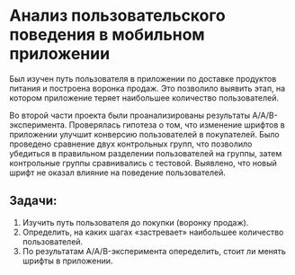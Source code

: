 # Анализ пользовательского поведения в мобильном приложении

Был изучен путь пользователя в приложении по доставке продуктов питания и построена воронка продаж. Это позволило выявить этап, на котором приложение теряет наибольшее количество пользователей.

Во второй части проекта были проанализированы результаты A/A/B-эксперимента. Проверялась гипотеза о том, что изменение шрифтов в приложении улучшит конверсию пользователей в покупателей. Было проведено сравнение двух контрольных групп, что позволило убедиться в правильном разделении пользователей на группы, затем контрольные группы сравнивались с тестовой. Выявлено, что новый шрифт не оказал влияние на поведение пользователей.

## Задачи:

1. Изучить путь пользователя до покупки (воронку продаж).
2. Определить, на каких шагах «застревает» наибольшее количество пользователей.
3. По результатам A/A/B-эксперимента опеределить, стоит ли менять шрифты в приложении.

    
